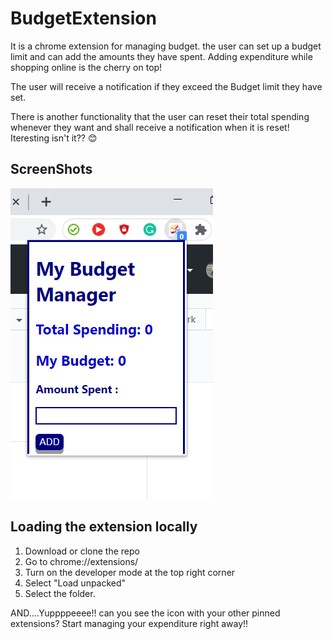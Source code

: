 # BudgetExtension
It is a chrome extension for managing budget. the user can set up a budget limit and can add the amounts they have spent. Adding expenditure while shopping online is the cherry on top!

The user will receive a notification if they exceed the Budget limit they have set.

There is another functionality that the user can reset their total spending whenever they want and shall receive a notification when it is reset!
Iteresting isn't it?? :blush:

## ScreenShots
![Screenshot1](BudgetExtension_view.png)                                            

## Loading the extension locally
1. Download or clone the repo
2. Go to chrome://extensions/
3. Turn on the developer mode at the top right corner
4. Select "Load unpacked"
5. Select the folder. 

AND....Yuppppeeee!! can you see the icon with your other pinned extensions? Start managing your expenditure right away!!
